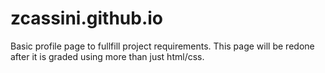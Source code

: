 # zcassini.github.io

Basic profile page to fullfill project requirements.
This page will be redone after it is graded using more than just html/css.
